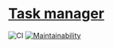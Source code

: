 # [Task manager](http://veetors-task-manager.herokuapp.com)

![CI](https://github.com/veetors/task-manager/workflows/CI/badge.svg)
[![Maintainability](https://api.codeclimate.com/v1/badges/de8260f951ba871a12d4/maintainability)](https://codeclimate.com/github/veetors/task-manager/maintainability)
